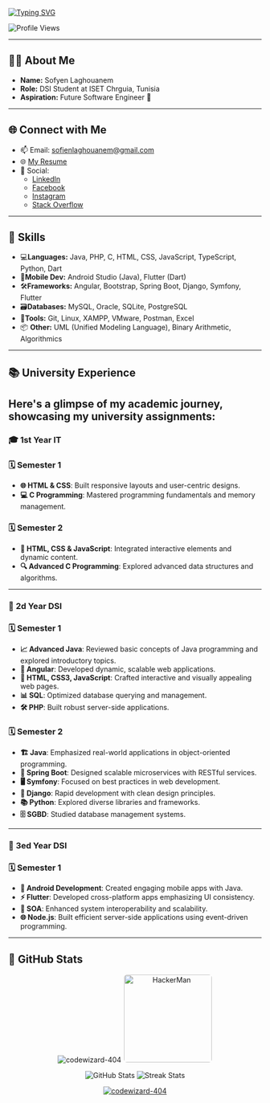 <a href="https://git.io/typing-svg"><img src="https://readme-typing-svg.demolab.com?font=Fira+Code&size=30&duration=2000&pause=1000&color=2465F7&center=true&vCenter=true&random=false&width=600&lines=Hi%F0%9F%91%8B%2C+I'm+LAGHOUANEM+Sofyen;DSI+student+at+ISET+Chrguia;Future+Software+Engineer" alt="Typing SVG" /></a>
<p align="left">
    <img src="https://komarev.com/ghpvc/?username=codewizard-404&label=Profile%20views&color=0e75b6&style=flat" alt="Profile Views" />
</p>

---

## 👨‍💻 About Me
- **Name:** Sofyen Laghouanem  
- **Role:** DSI Student at ISET Chrguia, Tunisia  
- **Aspiration:** Future Software Engineer 🚀  
---

## 🌐 Connect with Me
- 📫 Email: [sofienlaghouanem@gmail.com](mailto:sofienlaghouanem@gmail.com)  
- 🌐 [My Resume](https://cvdesignr.com/p/6287a22e86d2d)  
- 📱 Social:
  - [LinkedIn](https://linkedin.com/in/sofyen-laghouanem) 
  - [Facebook](https://fb.com/sofien.laghouanem) 
  - [Instagram](https://instagram.com/sofyen.laghouanem) 
  - [Stack Overflow](https://stackoverflow.com/users/sofyen-laghouanem)  

---
## 🔧 Skills
- 💻**Languages:** Java, PHP, C, HTML, CSS, JavaScript, TypeScript, Python, Dart 
- 📱**Mobile Dev:** Android Studio (Java), Flutter (Dart) 
- 🛠️**Frameworks:** Angular, Bootstrap, Spring Boot, Django, Symfony, Flutter 
- 🗃️**Databases:** MySQL, Oracle, SQLite, PostgreSQL 
- 🧰**Tools:** Git, Linux, XAMPP, VMware, Postman, Excel 
- 📦 **Other:** UML (Unified Modeling Language), Binary Arithmetic, Algorithmics

---
## **📚 University Experience**

Here's a glimpse of my academic journey, showcasing my university assignments:
---
### 🎓 **1st Year IT**

### 🗓️ Semester 1
- **🌐 HTML & CSS**: Built responsive layouts and user-centric designs.
- **💻 C Programming**: Mastered programming fundamentals and memory management.

### 🗓️ Semester 2
- **🚀 HTML, CSS & JavaScript**: Integrated interactive elements and dynamic content.
- **🔍 Advanced C Programming**: Explored advanced data structures and algorithms.

---

### 🌟 **2d Year DSI**

### 🗓️ Semester 1
- **📈 Advanced Java**: Reviewed basic concepts of Java programming and explored introductory topics.
- **📱 Angular**: Developed dynamic, scalable web applications.
- **🔗 HTML, CSS3, JavaScript**: Crafted interactive and visually appealing web pages.
- **📊 SQL**: Optimized database querying and management.
- **🛠️ PHP**: Built robust server-side applications.

### 🗓️ Semester 2
- **🏗️ Java**: Emphasized real-world applications in object-oriented programming.
- **🏢 Spring Boot**: Designed scalable microservices with RESTful services.
- **🖥️ Symfony**: Focused on best practices in web development.
- **🐍 Django**: Rapid development with clean design principles.
- **📚 Python**: Explored diverse libraries and frameworks.
- **🗄️ SGBD**: Studied database management systems.

---

### 🎉 **3ed Year DSI**

### 🗓️ Semester 1
- **📲 Android Development**: Created engaging mobile apps with Java.
- **⚡ Flutter**: Developed cross-platform apps emphasizing UI consistency.
- **🔄 SOA**: Enhanced system interoperability and scalability.
- **🌐 Node.js**: Built efficient server-side applications using event-driven programming.

---

## 🌟 GitHub Stats
<p>
        
<p align="center">
    <img src="https://github-readme-stats.vercel.app/api/top-langs?username=codewizard-404&show_icons=true&locale=en&layout=compact&theme=radical" alt="codewizard-404" />
<img src="https://media.giphy.com/media/v1.Y2lkPTc5MGI3NjExaTViMW9xYTJpdjNyanU0YzgzZ3YxcXNzdGlhZGVmbDR6Mjd4YzBpayZlcD12MV9naWZzX3NlYXJjaCZjdD1n/B4dt6rXq6nABilHTYM/giphy.gif" alt="HackerMan" width="175" style="border-radius: 7px; border: 1px solid white;" />


</p>
    <p align="center">
    <img src="https://github-readme-stats.vercel.app/api?username=codewizard-404&show_icons=true&locale=en&theme=radical" alt="GitHub Stats" />
    <img src="https://github-readme-streak-stats.herokuapp.com/?user=codewizard-404&theme=radical" alt="Streak Stats" />
</p>
<p align="center">
    <a href="https://github.com/ryo-ma/github-profile-trophy">
        <img src="https://github-profile-trophy.vercel.app/?username=codewizard-404&theme=radical"
            alt="codewizard-404" />
    </a>
</p>
